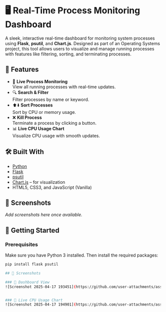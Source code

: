 # 🖥️ Real-Time Process Monitoring Dashboard

A sleek, interactive real-time dashboard for monitoring system processes using **Flask**, **psutil**, and **Chart.js**. Designed as part of an Operating Systems project, this tool allows users to visualize and manage running processes with features like filtering, sorting, and terminating processes.

## 🔧 Features

- 🚀 **Live Process Monitoring**  
  View all running processes with real-time updates.
- 🔍 **Search & Filter**  
  Filter processes by name or keyword.
- ⬆️⬇️ **Sort Processes**  
  Sort by CPU or memory usage.
- ❌ **Kill Process**  
  Terminate a process by clicking a button.
- 📊 **Live CPU Usage Chart**  
  Visualize CPU usage with smooth updates.

## 🛠️ Built With

- [Python](https://www.python.org/)
- [Flask](https://flask.palletsprojects.com/)
- [psutil](https://github.com/giampaolo/psutil)
- [Chart.js](https://www.chartjs.org/) – for visualization
- HTML5, CSS3, and JavaScript (Vanilla)

## 📸 Screenshots

_Add screenshots here once available._

## 🚀 Getting Started

### Prerequisites

Make sure you have Python 3 installed. Then install the required packages:

```bash
pip install flask psutil

## 📸 Screenshots

### 🔹 Dashboard View
![Screenshot 2025-04-17 193451](https://github.com/user-attachments/assets/96844427-eca9-466a-9e09-6ef841a78437)


### 🔹 Live CPU Usage Chart
![Screenshot 2025-04-17 194901](https://github.com/user-attachments/assets/9b9d6cc0-cb7e-42b0-9493-ce2fa9c50644)







